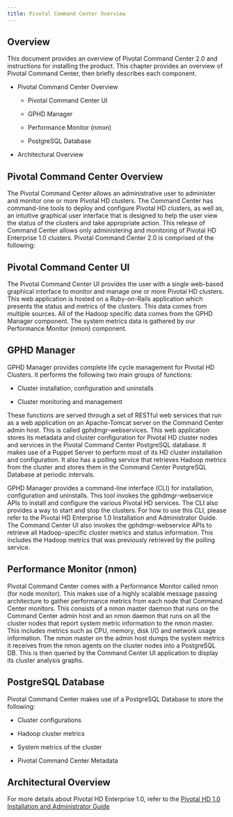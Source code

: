 ```yaml
---
title: Pivotal Command Center Overview
---
```

Overview
--------
This document provides an overview of Pivotal Command Center 2.0 and instructions
for installing the product. This chapter provides an overview of Pivotal Command
Center, then briefly describes each component.

*  Pivotal Command Center Overview

   *  Pivotal Command Center UI  

   *  GPHD Manager

   *  Performance Monitor (nmon)

   *  PostgreSQL Database

*  Architectural Overview

Pivotal Command Center Overview
--------------------------------

The Pivotal Command Center allows an administrative user to administer and monitor
one or more Pivotal HD clusters. The Command Center has command-line tools to
deploy and configure Pivotal HD clusters, as well as, an intuitive graphical user
interface that is designed to help the user view the status of the clusters and take
appropriate action. This release of Command Center allows only administering and
monitoring of Pivotal HD Enterprise 1.0 clusters.
Pivotal Command Center 2.0 is comprised of the following:

                   
Pivotal Command Center UI
--------------------------
The Pivotal Command Center UI provides the user with a single web-based graphical
interface to monitor and manage one or more Pivotal HD clusters. This web
application is hosted on a Ruby-on-Rails application which presents the status and
metrics of the clusters. This data comes from multiple sources. All of the Hadoop
specific data comes from the GPHD Manager component. The system metrics data is
gathered by our Performance Monitor (nmon) component.

GPHD Manager
------------

GPHD Manager provides complete life cycle management for Pivotal HD Clusters. It
performs the following two main groups of functions:

* Cluster installation, configuration and uninstalls

* Cluster monitoring and management

These functions are served through a set of RESTful web services that run as a web
application on an Apache-Tomcat server on the Command Center admin host. This is
called gphdmgr-webservices. This web application stores its metadata and cluster
configuration for Pivotal HD cluster nodes and services in the Pivotal Command
Center PostgreSQL database. It makes use of a Puppet Server to perform most of its
HD cluster installation and configuration. It also has a polling service that retrieves
Hadoop metrics from the cluster and stores them in the Command Center PostgreSQL
Database at periodic intervals.

GPHD Manager provides a command-line interface (CLI) for installation,
configuration and uninstalls. This tool invokes the gphdmgr-webservice APIs to
install and configure the various Pivotal HD services. The CLI also provides a way to
start and stop the clusters. For how to use this CLI, please refer to the Pivotal HD
Enterprise 1.0 Installation and Administrator Guide.
The Command Center UI also invokes the gphdmgr-webservice APIs to retrieve all
Hadoop-specific cluster metrics and status information. This includes the Hadoop
metrics that was previously retrieved by the polling service.

Performance Monitor (nmon)
--------------------------

Pivotal Command Center comes with a Performance Monitor called nmon (for node
monitor). This makes use of a highly scalable message passing architecture to gather
performance metrics from each node that Command Center monitors. This consists of
a nmon master daemon that runs on the Command Center admin host and an nmon
daemon that runs on all the cluster nodes that report system metric information to the
nmon master. This includes metrics such as CPU, memory, disk I/O and network usage
information.
The nmon master on the admin host dumps the system metrics it receives from the
nmon agents on the cluster nodes into a PostgreSQL DB. This is then queried by the
Command Center UI application to display its cluster analysis graphs.

PostgreSQL Database
-------------------

Pivotal Command Center makes use of a PostgreSQL Database to store the following:
* Cluster configurations

* Hadoop cluster metrics

* System metrics of the cluster

* Pivotal Command Center Metadata

Architectural Overview
----------------------

For more details about Pivotal HD Enterprise 1.0, refer to the [Pivotal HD 1.0 Installation and Administrator Guide](installation-instructions.html)




  

